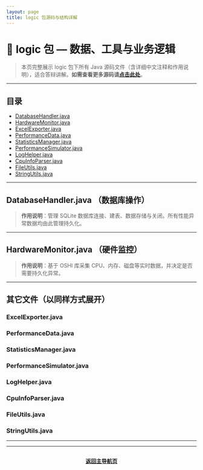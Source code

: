```yaml
---
layout: page
title: logic 包源码与结构详解
---
```


# 🧩 logic 包 — 数据、工具与业务逻辑

> 本页完整展示 logic 包下所有 Java 源码文件（含详细中文注释和作用说明），适合答辩讲解。**如需查看更多源码请[点击此处](https://github.com/LXZ-rgb/Performance-Monitor/search?q=repo%3ALXZ-rgb%2FPerformance-Monitor+path%3Aperformance-monitor%2Fsrc%2Fmain%2Fjava%2Flogic%2F+extension%3Ajava)**。

---

## 目录

- [DatabaseHandler.java](#databasehandlerjava-数据库操作)
- [HardwareMonitor.java](#hardwaremonitorjava-硬件监控)
- [ExcelExporter.java](#excelexporterjava-excel导出)
- [PerformanceData.java](#performancedatajava-性能数据模型)
- [StatisticsManager.java](#statisticsmanagerjava-数据统计)
- [PerformanceSimulator.java](#performancesimulatorjava-性能数据模拟)
- [LogHelper.java](#loghelperjava-日志工具)
- [CpuInfoParser.java](#cpuinfoparserjava-cpu型号解析)
- [FileUtils.java](#fileutilsjava-文件工具)
- [StringUtils.java](#stringutilsjava-字符串工具)
<!-- 如有其它文件补充 -->

---

## DatabaseHandler.java （数据库操作）

> **作用说明**：管理 SQLite 数据库连接、建表、数据存储与关闭。所有性能异常数据均由此管理持久化。



---

## HardwareMonitor.java （硬件监控）

> **作用说明**：基于 OSHI 库采集 CPU、内存、磁盘等实时数据，并决定是否需要持久化异常。



---

## 其它文件（以同样方式展开）

### ExcelExporter.java


### PerformanceData.java


### StatisticsManager.java


### PerformanceSimulator.java


### LogHelper.java


### CpuInfoParser.java


### FileUtils.java


### StringUtils.java


---
---

<div align="center" style="margin-top:2em;">
  <a href="code.md"><b>返回主导航页</b></a>
</div>
